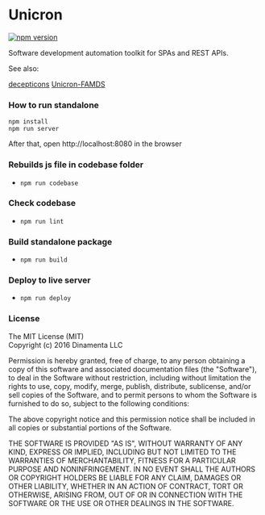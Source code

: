 Unicron
================

[![npm version](https://badge.fury.io/js/unicron-sdk.svg)](https://badge.fury.io/js/unicron-sdk)

Software development automation toolkit for SPAs and REST APIs.

See also:

[decepticons](https://github.com/web2solutions/decepticons)
[Unicron-FAMDS](https://github.com/web2solutions/Unicron-FAMD)


### How to run standalone

```
npm install
npm run server
```

After that, open http://localhost:8080 in the browser


### Rebuilds js file in codebase folder

- `npm run codebase`

### Check codebase

- `npm run lint`

### Build standalone package

- `npm run build`

### Deploy to live server

- `npm run deploy`


### License

The MIT License (MIT)    
Copyright (c) 2016 Dinamenta LLC

Permission is hereby granted, free of charge, to any person obtaining a copy of this software and associated documentation files (the "Software"), to deal in the Software without restriction, including without limitation the rights to use, copy, modify, merge, publish, distribute, sublicense, and/or sell copies of the Software, and to permit persons to whom the Software is furnished to do so, subject to the following conditions:

The above copyright notice and this permission notice shall be included in all copies or substantial portions of the Software.

THE SOFTWARE IS PROVIDED "AS IS", WITHOUT WARRANTY OF ANY KIND, EXPRESS OR IMPLIED, INCLUDING BUT NOT LIMITED TO THE WARRANTIES OF MERCHANTABILITY, FITNESS FOR A PARTICULAR PURPOSE AND NONINFRINGEMENT. IN NO EVENT SHALL THE AUTHORS OR COPYRIGHT HOLDERS BE LIABLE FOR ANY CLAIM, DAMAGES OR OTHER LIABILITY, WHETHER IN AN ACTION OF CONTRACT, TORT OR OTHERWISE, ARISING FROM, OUT OF OR IN CONNECTION WITH THE SOFTWARE OR THE USE OR OTHER DEALINGS IN THE SOFTWARE.